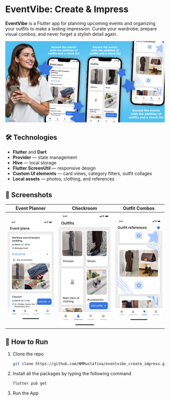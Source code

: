 # EventVibe: Create & Impress

**EventVibe** is a Flutter app for planning upcoming events and organizing your outfits to make a lasting impression. Curate your wardrobe, prepare visual combos, and never forget a stylish detail again.

![Preview](assets/images/preview.png)

## 🛠️ Technologies

- **Flutter** and **Dart**
- **Provider** — state management
- **Hive** — local storage
- **Flutter ScreenUtil** — responsive design
- **Custom UI elements** — card views, category filters, outfit collages
- **Local assets** — photos, clothing, and references

## 📱 Screenshots

| Event Planner | Checkroom | Outfit Combos |
|---------------|-----------|----------------|
| ![Planner](assets/images/screenshot_01.png) | ![Checkroom](assets/images/screenshot_02.png) | ![Combos](assets/images/screenshot_03.png) |

## 🚀 How to Run

1. Clone the repo
   ```sh
   git clone https://github.com/NMMustafina/eventvibe_create_impress.git
   ```
2. Install all the packages by typing the following command
   ```sh
   flutter pub get
   ```
3. Run the App

